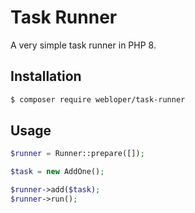 # Task Runner

A very simple task runner in PHP 8.


## Installation

```bash
$ composer require webloper/task-runner
```

## Usage

```php
$runner = Runner::prepare([]);

$task = new AddOne();

$runner->add($task);
$runner->run();
```
